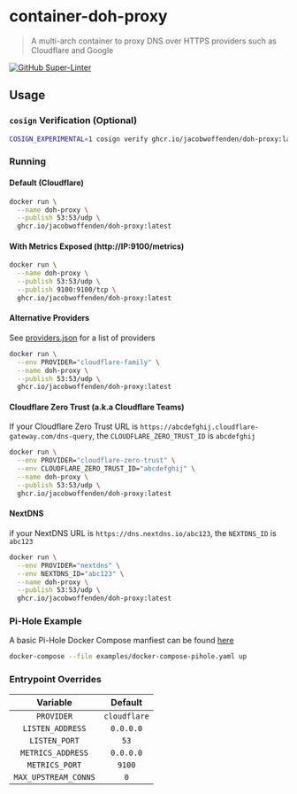# container-doh-proxy

> A multi-arch container to proxy DNS over HTTPS providers such as Cloudflare and Google

[![GitHub Super-Linter](https://github.com/super-linter/super-linter/actions/workflows/linter.yml/badge.svg)](https://github.com/marketplace/actions/super-linter)

## Usage

### `cosign` Verification (Optional)

```bash
COSIGN_EXPERIMENTAL=1 cosign verify ghcr.io/jacobwoffenden/doh-proxy:latest | jq
```

### Running

#### Default (Cloudflare)

```bash
docker run \
  --name doh-proxy \
  --publish 53:53/udp \
  ghcr.io/jacobwoffenden/doh-proxy:latest
```
<!-- markdownlint-disable-next-line MD034 -->
#### With Metrics Exposed (http://IP:9100/metrics)

```bash
docker run \
  --name doh-proxy \
  --publish 53:53/udp \
  --publish 9100:9100/tcp \
  ghcr.io/jacobwoffenden/doh-proxy:latest
```

#### Alternative Providers

See [providers.json](src/etc/doh-proxy/providers.json) for a list of providers

```bash
docker run \
  --env PROVIDER="cloudflare-family" \
  --name doh-proxy \
  --publish 53:53/udp \
  ghcr.io/jacobwoffenden/doh-proxy:latest
```

#### Cloudflare Zero Trust (a.k.a Cloudflare Teams)

If your Cloudflare Zero Trust URL is `https://abcdefghij.cloudflare-gateway.com/dns-query`, the `CLOUDFLARE_ZERO_TRUST_ID` is `abcdefghij`

```bash
docker run \
  --env PROVIDER="cloudflare-zero-trust" \
  --env CLOUDFLARE_ZERO_TRUST_ID="abcdefghij" \
  --name doh-proxy \
  --publish 53:53/udp \
  ghcr.io/jacobwoffenden/doh-proxy:latest
```

#### NextDNS

if your NextDNS URL is `https://dns.nextdns.io/abc123`, the `NEXTDNS_ID` is `abc123`

```bash
docker run \
  --env PROVIDER="nextdns" \
  --env NEXTDNS_ID="abc123" \
  --name doh-proxy \
  --publish 53:53/udp \
  ghcr.io/jacobwoffenden/doh-proxy:latest
```

### Pi-Hole Example

A basic Pi-Hole Docker Compose manfiest can be found [here](examples/docker-compose-pihole.yaml)

```bash
docker-compose --file examples/docker-compose-pihole.yaml up
```

### Entrypoint Overrides

|Variable|Default|
|:----------------:|:---------:|
|`PROVIDER`|`cloudflare`|
|`LISTEN_ADDRESS`|`0.0.0.0`|
|`LISTEN_PORT`|`53`|
|`METRICS_ADDRESS`|`0.0.0.0`|
|`METRICS_PORT`|`9100`|
|`MAX_UPSTREAM_CONNS`|`0`|
